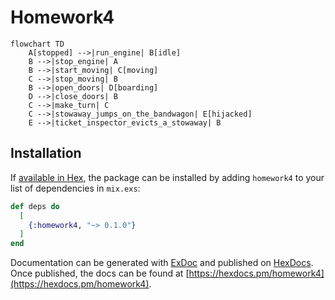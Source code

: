 # Homework4

```mermaid
flowchart TD
    A[stopped] -->|run_engine| B[idle]
    B -->|stop_engine| A
    B -->|start_moving| C[moving]
    C -->|stop_moving| B
    B -->|open_doors| D[boarding]
    D -->|close_doors| B
    C -->|make_turn| C
    C -->|stowaway_jumps_on_the_bandwagon| E[hijacked]
    E -->|ticket_inspector_evicts_a_stowaway| B
```

## Installation

If [available in Hex](https://hex.pm/docs/publish), the package can be installed
by adding `homework4` to your list of dependencies in `mix.exs`:

```elixir
def deps do
  [
    {:homework4, "~> 0.1.0"}
  ]
end
```

Documentation can be generated with [ExDoc](https://github.com/elixir-lang/ex_doc)
and published on [HexDocs](https://hexdocs.pm). Once published, the docs can
be found at [https://hexdocs.pm/homework4](https://hexdocs.pm/homework4).
